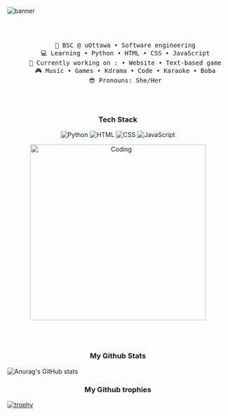![banner](https://github.com/user-attachments/assets/c72b8aa0-3555-4823-a511-2f403241c89b)

<div align="center">
<br><br>
<pre>
    💼 BSC @ uOttawa • Software engineering
    💻 Learning • Python • HTML • CSS • JavaScript
    📖 Currently working on : • Website • Text-based game
    🎮 Music • Games • Kdrama • Code • Karaoke • Boba
    😎 Pronouns: She/Her
</pre>
<br><br>
</div>
<div align="center">
    <h3>Tech Stack</h3>
    <p>
        <img src="https://img.shields.io/badge/-Python-333333?style=flat&logo=python" alt="Python">
        <img src="https://img.shields.io/badge/-HTML-333333?style=flat&logo=html5" alt="HTML">
        <img src="https://img.shields.io/badge/-CSS-333333?style=flat&logo=css3" alt="CSS">
        <img src="https://img.shields.io/badge/-JavaScript-333333?style=flat&logo=javascript" alt="JavaScript">
    </p>
</div>

<div align="center">
    <img align="center" alt="Coding" width="400" src="https://media.giphy.com/media/5YhM7FikN75SXkbInU/giphy.gif?cid=790b7611yy2h5vffl6xlg9caufjwyqyoqo3mgitqxbpf33g6&ep=v1_gifs_search&rid=giphy.gif&ct=g">
</div>

<br><br>
<div align="center">
    <h3> My Github Stats</h3>
</div>

 ![Anurag's GitHub stats](https://github-readme-stats.vercel.app/api?username=imanemm&show_icons=true&theme=gotham)
 
<div align="center">  
    <h3>My Github trophies</h3>
</div>

[![trophy](https://github-profile-trophy.vercel.app/?username=imanemm&theme=onedark)](https://github.com/ryo-ma/github-profile-trophy)


